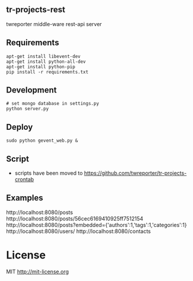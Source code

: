 ## tr-projects-rest

twreporter middle-ware rest-api server

## Requirements

``` shell
apt-get install libevent-dev
apt-get install python-all-dev
apt-get install python-pip
pip install -r requirements.txt
```

## Development

``` shell
# set mongo database in settings.py
python server.py
```

## Deploy

``` shell
sudo python gevent_web.py &
```

## Script

- scripts have been moved to https://github.com/twreporter/tr-projects-crontab

## Examples

http://localhost:8080/posts
http://localhost:8080/posts/56cec6169410925ff7512154
http://localhost:8080/posts?embedded={'authors':1,'tags':1,'categories':1}
http://localhost:8080/users/
http://localhost:8080/contacts

# License

MIT http://mit-license.org 
